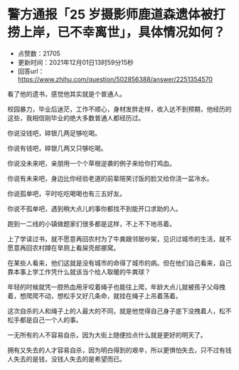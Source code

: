 # 警方通报「25 岁摄影师鹿道森遗体被打捞上岸，已不幸离世」，具体情况如何？
- 点赞数：21705
- 更新时间：2021年12月01日13时59分15秒
- 回答url：https://www.zhihu.com/question/502856388/answer/2251354570
<body>
 <p data-pid="yJz18gn_">看了他的遗书，感觉他其实就是个普通人。</p>
 <p data-pid="M_tFSd5n">校园暴力，毕业后迷茫，工作不顺心，身材发胖走样，收入达不到预期，他经历的这些，我相信刚毕业的绝大多数普通人都经历过。</p>
 <p data-pid="Kqaj4jHi">你说没钱吧，碎银几两足够吃喝。</p>
 <p data-pid="K_isp0To">你说有钱吧，碎银几两又只够吃喝。</p>
 <p data-pid="HameBiKK">你说没未来吧，亲朋用一个个草根逆袭的例子来给你打鸡血。</p>
 <p data-pid="5X55j0ah">你说有未来吧，身边比你经验老道的前辈陪笑讨饭的脸又给你浇一盆冷水。</p>
 <p data-pid="aOrTSiMr">你说孤单吧，平时吃吃喝喝也有三五好友。</p>
 <p data-pid="wdgDlW20">你说不孤单吧，遇到稍大点儿的事你都找不到能开口求助的人。</p>
 <p data-pid="rsoa8BnJ">跑到一二线的小镇做题家们很多都是这样，不上不下地吊着。</p>
 <p data-pid="DxRO01iv">上了学读过书，就不愿意再回农村为了牛粪跟邻居吵架，见识过城市的生活，就不愿意再回农村蹲在旱厕上看屎壳郎挪窝。</p>
 <p data-pid="DmyvBkiZ">在某些人看来，他们这就是没有城市的命得了城市的病。但在他们自己看来，自己靠本事上学工作凭什么就该当个给人取暖的牛粪球？</p>
 <p data-pid="_AO9tFtu">年轻的时候就凭一腔热血用牙咬着绳子也能往上爬，年龄大点儿就被孩子父母拽着，想爬爬不动，想松手又好几条命，就挂在绳子上吊着荡着。</p>
 <p data-pid="EwZrJhXp">这次自杀的人和绳子上的人最大的不同，就是他觉得自己身子底下没拽着人，松不松手都是自己一个人的事。</p>
 <p data-pid="RFALa5Q-">一无所有的人不容易自杀，因为大街上随便捡点什么就是更好的明天了。</p>
 <p data-pid="-TCoW37f">拥有又失去的人才容易自杀，因为明白得到的艰辛，所以更惧怕失去，只不过有钱人失去的是钱，没钱人失去的是希望而已。</p>
</body>